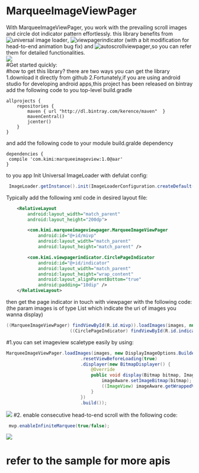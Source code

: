 # MarqueeImageViewPager
With MarqueeImageViewPager, you work with the prevailing scroll images and circle dot indicator pattern effortlessly. this library benefits from ![universal image loader](https://github.com/nostra13/Android-Universal-Image-Loader), ![viewpagerindicator](https://github.com/JakeWharton/ViewPagerIndicator) (with a bit modification for head-to-end animation bug fix) and ![autoscrollviewpager](https://github.com/Trinea/android-auto-scroll-view-pager),so you can refer them for detailed functionalities. <br>
![](https://github.com/Kerence/MarqueeImageViewPager/blob/master/raw/images-folder/1.jpg)
<br>
#Get started quickly:<br>
#how to get this library? 
there are two ways you can get the library
1.download it directly from github
2.Fortunately,if you are using android studio for developing android apps,this project has been released on bintray add the following code to you top-level build.gradle   <br>
```Gradle
allprojects {
    repositories {
        maven { url "http://dl.bintray.com/kerence/maven"  }
        mavenCentral()
        jcenter()
    }
}
```
 and add the following code to your module build.gralde dependency
```Gradle
dependencies {
 compile 'com.kimi:marqueeimageview:1.0@aar'
}
 ```
 to you app 
Init Universal ImageLoader with defulat config:
```Java
 ImageLoader.getInstance().init(ImageLoaderConfiguration.createDefault(context));
```
Typically add the following xml code in desired layout file:
```xml
    <RelativeLayout
        android:layout_width="match_parent"
        android:layout_height="200dp">

        <com.kimi.marqueeimageviewpager.MarqueeImageViewPager
            android:id="@+id/mivp"
            android:layout_width="match_parent"
            android:layout_height="match_parent" />

        <com.kimi.viewpagerindicator.CirclePageIndicator
            android:id="@+id/indicator"
            android:layout_width="match_parent"
            android:layout_height="wrap_content"
            android:layout_alignParentBottom="true"
            android:padding="10dip" />
    </RelativeLayout>
```
then get the page indicator in touch with viewpager with the following code:<br>
(the param images is of type List<String> which indicate the uri of images you wanna display)
```Java
((MarqueeImageViewPager) findViewById(R.id.mivp)).loadImages(images, null);
                        ((CirclePageIndicator) findViewById(R.id.indicator)).setViewPager(mvp);
```
#1.you can set imageview scaletype easily by using:
```Java
MarqueeImageViewPager.loadImages(images, new DisplayImageOptions.Builder()
                            .resetViewBeforeLoading(true)
                            .displayer(new BitmapDisplayer() {
                                @Override
                                public void display(Bitmap bitmap, ImageAware imageAware, LoadedFrom loadedFrom) {
                                    imageAware.setImageBitmap(bitmap);
                                    ((ImageView) imageAware.getWrappedView()).setScaleType(ImageView.ScaleType.FIT_CENTER);
                                }
                            })
                            .build());
```
![](https://github.com/Kerence/MarqueeImageViewPager/blob/master/raw/images-folder/2015_10_29_01_51_59~1.gif?raw=true)
#2. enable consecutive head-to-end scroll with the following code:
```Java
 mvp.enableInfiniteMarquee(true/false);
```
![](https://github.com/Kerence/MarqueeImageViewPager/blob/master/raw/images-folder/2015_10_29_02_06_13.gif?raw=true)
# refer to the sample for more apis
